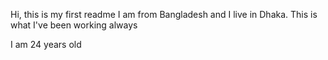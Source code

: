 Hi, this is my first readme
I am from Bangladesh and I live in Dhaka.
This is what I've been working always

I am 24 years old